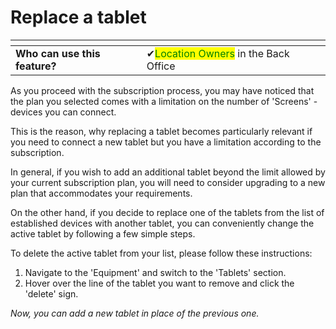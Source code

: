 # Replace a tablet

<table data-card-size="large" data-view="cards"><thead><tr><th></th><th></th><th></th></tr></thead><tbody><tr><td><strong>Who can use this feature?</strong></td><td><span data-gb-custom-inline data-tag="emoji" data-code="2714">✔</span><mark style="color:green;">Location Owners</mark> in the Back Office</td><td></td></tr></tbody></table>

As you proceed with the subscription process, you may have noticed that the plan you selected comes with a limitation on the number of 'Screens' - devices you can connect.&#x20;

This is the reason, why replacing a tablet becomes particularly relevant if you need to connect a new tablet but you have a limitation according to the subscription.

In general, if you wish to add an additional tablet beyond the limit allowed by your current subscription plan, you will need to consider upgrading to a new plan that accommodates your requirements.&#x20;

On the other hand, if you decide to replace one of the tablets from the list of established devices with another tablet, you can conveniently change the active tablet by following a few simple steps.

To delete the active tablet from your list, please follow these instructions:

1. Navigate to the 'Equipment' and switch to the 'Tablets' section.
2. Hover over the line of the tablet you want to remove and click the 'delete' sign.

_Now, you can add a new tablet in place of the previous one._
